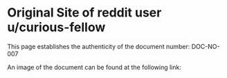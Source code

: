 # Original Site of reddit user u/curious-fellow

This page establishes the authenticity of the document number: DOC-NO-007

An image of the document can be found at the following link: 

